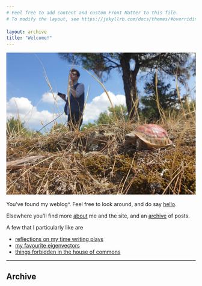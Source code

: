 ```yaml
---
# Feel free to add content and custom Front Matter to this file.
# To modify the layout, see https://jekyllrb.com/docs/themes/#overriding-theme-defaults

layout: archive
title: "Welcome!"
---
```


<img src="/images/moi.jpg" class="home-image">

You've found my weblog^. Feel free to look around, and do say [hello](mailto:raymondadouglas@gmail.com).

Elsewhere you'll find more [about](/about) me and the site, and an [archive](/archive) of posts.

A few that I particularly like are 
- [reflections on my time writing plays](/2023/07/03/plays)
- [my favourite eigenvectors](/2022/04/03/eigenvectors)
- [things forbidden in the house of commons](/2022/01/03/parliament)

---

## Archive